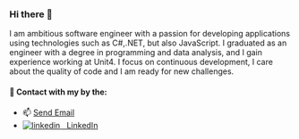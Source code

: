 ### Hi there 👋
<p> I am ambitious software engineer with a passion for developing applications using technologies such as C#,.NET, but also JavaScript. I graduated as an engineer with a degree in programming and data analysis, and I gain experience working at Unit4. I focus on continuous development, I care about the quality of code and I am ready for new challenges.</p>

#### 🤝 Contact with my by the: 
<ul>
  <li>📫 
    <a href = "mailto: bartlomiej.wanat95@gmail.com">Send Email</a>
  </li>
<li>
  <a href="https://www.linkedin.com/in/bart%C5%82omiej-wanat-7a88991a4/" rel="nofollow noreferrer">
    <img src="https://i.stack.imgur.com/gVE0j.png" alt="linkedin"> &nbsp LinkedIn
</ul>



  
<!--
**bartekwanat/bartekwanat** is a ✨ _special_ ✨ repository because its `README.md` (this file) appears on your GitHub profile.

Here are some ideas to get you started:

- 🔭 I’m currently working on ...
- 🌱 I’m currently learning ...
- 👯 I’m looking to collaborate on ...
- 🤔 I’m looking for help with ...
- 💬 Ask me about ...
- 📫 How to reach me: ...
- 😄 Pronouns: ...
- ⚡ Fun fact: ...
-->
